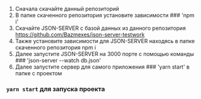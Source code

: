 1) Сначала скачайте данный репозиторий
2) В папке скаченного репозитория установите зависимости ### 'npm i'
3) Cкачайте JSON-SERVER c базой данных из данного репозитория https://github.com/Bazmexes/json-server-testwork
4) Также установите зависимости для JSON-SERVER находясь в папке скаченного репозитория npm i
5) Далее запустите JSON-SERVER на 3000 порте с помощью команды ### 'json-server --watch db.json'
6) Далее запустите сервер для самого приложения ### 'yarn start' в папке с проектом
### `yarn start` для запуска проекта
